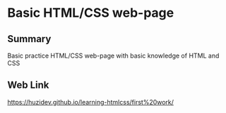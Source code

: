 # Basic HTML/CSS web-page

## Summary

Basic practice HTML/CSS web-page with basic knowledge of HTML and CSS

## Web Link

https://huzidev.github.io/learning-htmlcss/first%20work/